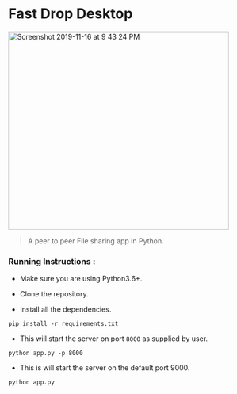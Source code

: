 # Fast Drop Desktop

<img width="445" height="400" alt="Screenshot 2019-11-16 at 9 43 24 PM" src="https://user-images.githubusercontent.com/33978990/68995997-47d06380-08ba-11ea-9e63-f2229dba1371.png">

> A peer to peer File sharing app in Python.

### Running Instructions :

* Make sure you are using Python3.6+.

* Clone the repository.

* Install all the dependencies.
```
pip install -r requirements.txt
```

* This will start the server on port `8000` as supplied by user.
```
python app.py -p 8000
```

* This is will start the server on the default port 9000.
```
python app.py
```
